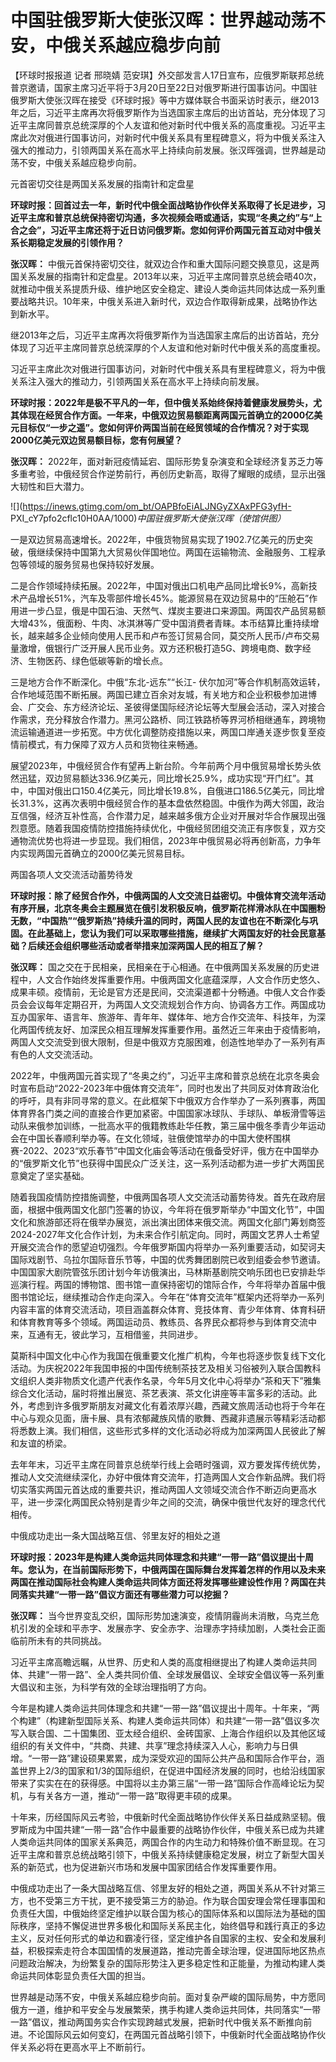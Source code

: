 # 中国驻俄罗斯大使张汉晖：世界越动荡不安，中俄关系越应稳步向前

【环球时报报道 记者 邢晓婧
范安琪】外交部发言人17日宣布，应俄罗斯联邦总统普京邀请，国家主席习近平将于3月20日至22日对俄罗斯进行国事访问。中国驻俄罗斯大使张汉晖在接受《环球时报》等中方媒体联合书面采访时表示，继2013年之后，习近平主席再次将俄罗斯作为当选国家主席后的出访首站，充分体现了习近平主席同普京总统深厚的个人友谊和他对新时代中俄关系的高度重视。习近平主席此次对俄进行国事访问，对新时代中俄关系具有里程碑意义，将为中俄关系注入强大的推动力，引领两国关系在高水平上持续向前发展。张汉晖强调，世界越是动荡不安，中俄关系越应稳步向前。

元首密切交往是两国关系发展的指南针和定盘星

**环球时报：回首过去一年，新时代中俄全面战略协作伙伴关系取得了长足进步，习近平主席和普京总统保持密切沟通，多次视频会晤或通话，实现“冬奥之约”与“上合之会”，习近平主席还将于近日访问俄罗斯。您如何评价两国元首互动对中俄关系长期稳定发展的引领作用？**

**张汉晖：**
中俄元首保持密切交往，就双边合作和重大国际问题交换意见，这是两国关系发展的指南针和定盘星。2013年以来，习近平主席同普京总统会晤40次，就推动中俄关系提质升级、维护地区安全稳定、建设人类命运共同体达成一系列重要战略共识。10年来，中俄关系进入新时代，双边合作取得新成果，战略协作达到新水平。

继2013年之后，习近平主席再次将俄罗斯作为当选国家主席后的出访首站，充分体现了习近平主席同普京总统深厚的个人友谊和他对新时代中俄关系的高度重视。

习近平主席此次对俄进行国事访问，对新时代中俄关系具有里程碑意义，将为中俄关系注入强大的推动力，引领两国关系在高水平上持续向前发展。

**环球时报：2022年是极不平凡的一年，但中俄关系始终保持着健康发展势头，尤其体现在经贸合作方面。一年来，中俄双边贸易额距离两国元首确立的2000亿美元目标仅“一步之遥”。您如何评价两国当前在经贸领域的合作情况？对于实现2000亿美元双边贸易额目标，您有何展望？**

**张汉晖：**
2022年，面对新冠疫情延宕、国际形势复杂演变和全球经济复苏乏力等多重考验，中俄经贸合作逆势前行，再创历史新高，取得了耀眼的成绩，显示出强大韧性和巨大潜力。

![](https://inews.gtimg.com/om_bt/OAPBfoEiALJNGyZXAxPFG3yfH-
PXI_cY7pfo2cflc10H0AA/1000)_中国驻俄罗斯大使张汉晖（使馆供图）_

一是双边贸易高速增长。2022年，中俄货物贸易实现了1902.7亿美元的历史突破，俄继续保持中国第九大贸易伙伴国地位。两国在运输物流、金融服务、工程承包等领域的服务贸易也保持较好发展。

二是合作领域持续拓展。2022年，中国对俄出口机电产品同比增长9%，高新技术产品增长51%，汽车及零部件增长45%。能源贸易在双边贸易中的“压舱石”作用进一步凸显，俄是中国石油、天然气、煤炭主要进口来源国。两国农产品贸易额大增43%，俄面粉、牛肉、冰淇淋等广受中国消费者青睐。本币结算比重持续增长，越来越多企业倾向使用人民币和卢布签订贸易合同，莫交所人民币/卢布交易量激增，俄银行广泛开展人民币业务。双方还积极打造5G、跨境电商、数字经济、生物医药、绿色低碳等新的增长点。

三是地方合作不断深化。中俄“东北-远东”“长江-
伏尔加河”等合作机制高效运转，合作地域范围不断拓展。两国已建立百余对友城，有关地方和企业积极参加进博会、广交会、东方经济论坛、圣彼得堡国际经济论坛等大型展会活动，深入对接合作需求，充分释放合作潜力。黑河公路桥、同江铁路桥等界河桥相继通车，跨境物流运输通道进一步拓宽。中方优化调整防疫措施以来，两国口岸通关逐步恢复至疫情前模式，有力保障了双方人员和货物往来畅通。

展望2023年，中俄经贸合作有望再上新台阶。今年前两个月中俄贸易增长势头依然迅猛，双边贸易额达336.9亿美元，同比增长25.9%，成功实现“开门红”。其中，中国对俄出口150.4亿美元，同比增长19.8%，自俄进口186.5亿美元，同比增长31.3%，这再次表明中俄经贸合作的基本盘依然稳固。中俄作为两大邻国，政治互信强，经济互补性高，合作潜力足，越来越多俄方企业对开展对华合作展现出强烈意愿。随着我国疫情防控措施持续优化，中俄经贸团组交流正有序恢复，双方交通物流优势也将进一步显现。我们相信，2023年中俄贸易必将再创新高，力争年内实现两国元首确立的2000亿美元贸易目标。

两国各项人文交流活动蓄势待发

**环球时报：除了经贸合作外，中俄两国的人文交流日益密切。中俄体育交流年活动有序开展，北京冬奥会主题展览在俄引发积极反响，俄罗斯花样滑冰队在中国圈粉无数，“中国热”“俄罗斯热”持续升温的同时，两国人民的友谊也在不断深化与巩固。在此基础上，您认为我们可以采取哪些措施，继续扩大两国友好的社会民意基础？后续还会组织哪些活动或者举措来加深两国人民的相互了解？**

**张汉晖：**
国之交在于民相亲，民相亲在于心相通。在中俄两国关系发展的历史进程中，人文合作始终发挥重要作用。中俄两国文化底蕴深厚，人文合作历史悠久、成果丰硕。疫情前，无论是官方还是民间，交流渠道都十分畅通。中俄人文合作委员会会议每年定期召开，为两国人文交流规划合作方向、协调各方工作。两国成功互办国家年、语言年、旅游年、青年年、媒体年、地方合作交流年、科技年，为深化两国传统友好、加深民众相互理解发挥重要作用。虽然近三年来由于疫情影响，两国人文交流受到很大限制，但是中俄双方克服困难，创造性地举办了一系列有声有色的人文交流活动。

2022年，中俄两国元首实现了“冬奥之约”，习近平主席和普京总统在北京冬奥会时宣布启动“2022-2023年中俄体育交流年”，同时也发出了共同反对体育政治化的呼吁，具有非同寻常的意义。在此框架下中俄双方合作举办了一系列赛事，两国体育界各门类之间的直接合作更加紧密。中国国家冰球队、手球队、单板滑雪等运动队来俄参加训练，一批高水平的俄籍教练赴华任教，第三届中俄冬季青少年运动会在中国长春顺利举办等。在文化领域，驻俄使馆举办的中国大使杯围棋赛-2022、2023“欢乐春节”中国文化庙会等活动在俄备受好评，俄方在中国举办的“俄罗斯文化节”也获得中国民众广泛关注，这一系列活动都为进一步扩大两国民意奠定了坚实基础。

随着我国疫情防控措施调整，中俄两国各项人文交流活动蓄势待发。首先在政府层面，根据中俄两国文化部门签署的协议，今年将在俄罗斯举办“中国文化节”，中国文化和旅游部还将在俄举办展览，派出演出团体来俄交流。两国文化部门筹划商签2024-2027年文化合作计划，为未来合作引航定向。同时，两国文艺界人士希望开展交流合作的愿望迫切强烈。今年俄罗斯国内将举办一系列重要活动，如契诃夫国际戏剧节、乌拉尔国际音乐节等，中国的优秀舞团剧院已收到组委会参节邀请。中国国家大剧院管弦乐团计划今年访俄演出，马林斯基剧院交响乐团也已安排赴华巡演行程。两国的博物馆、图书馆一直保持密切的馆际合作，今年将举办首届中俄图书馆论坛，继续推动合作走向深入。今年在“体育交流年”框架内还将举办一系列内容丰富的体育交流活动，项目涵盖群众体育、竞技体育、青少年体育、体育科研和体育教育等多个领域。两国运动员、教练员、各界民众都将参与到体育交流中来，互通有无，彼此学习，互相借鉴，共同进步。

莫斯科中国文化中心作为我国在俄重要文化推广机构，今年也将逐步恢复线下文化活动。为庆祝2022年我国申报的中国传统制茶技艺及相关习俗被列入联合国教科文组织人类非物质文化遗产代表作名录，今年5月文化中心将举办“茶和天下”雅集综合文化活动，届时将推出展览、茶艺表演、茶文化讲座等丰富多彩的活动。此外，考虑到许多俄罗斯朋友对藏文化有着浓厚兴趣，西藏文旅周活动也将于今年在中心与观众见面，唐卡展、具有浓郁藏族风情的歌舞、西藏非遗展示等精彩活动都将悉数上演。我们相信，这些形式多样的文化活动必将成为加深两国人民彼此了解和友谊的桥梁。

去年年末，习近平主席在同普京总统举行线上会晤时强调，双方要发挥传统优势，推动人文交流继续深化，办好中俄体育交流年，打造两国人文合作新品牌。我们将切实落实两国元首达成的重要共识，推动两国人文领域交流合作不断迈向更高水平，进一步深化两国民众特别是青少年之间的交流，确保中俄世代友好的理念代代相传。

中俄成功走出一条大国战略互信、邻里友好的相处之道

**环球时报：2023年是构建人类命运共同体理念和共建“一带一路”倡议提出十周年。您认为，在当前国际形势下，中俄两国在国际舞台发挥着怎样的作用以及未来两国在推动国际社会构建人类命运共同体方面还将发挥哪些建设性作用？两国在共同落实共建“一带一路”倡议方面还有哪些潜力可以挖掘？**

**张汉晖：**
当今世界变乱交织，国际形势加速演变，疫情阴霾尚未消散，乌克兰危机引发的全球和平赤字、发展赤字、安全赤字、治理赤字持续加剧，人类社会正面临前所未有的共同挑战。

习近平主席高瞻远瞩，从世界、历史和人类的高度相继提出了构建人类命运共同体、共建“一带一路”、全人类共同价值、全球发展倡议、全球安全倡议等一系列重大倡议和主张，为科学有效的全球治理指明了方向。

今年是构建人类命运共同体理念和共建“一带一路”倡议提出十周年。十年来，“两个构建”（构建新型国际关系、构建人类命运共同体）和共建“一带一路”倡议多次写入联合国、二十国集团、亚太经合组织、金砖国家、上海合作组织以及其他区域组织的有关文件中，“共商、共建、共享”理念持续深入人心，影响力与日俱增。“一带一路”建设硕果累累，成为深受欢迎的国际公共产品和国际合作平台，涵盖世界上2/3的国家和1/3的国际组织，在促进中国经济发展的同时，也给沿线国家带来了实实在在的获得感。中国将以主办第三届“一带一路”国际合作高峰论坛为契机，与有关各方一道，推动“一带一路”取得更丰硕的成果。

十年来，历经国际风云考验，中俄新时代全面战略协作伙伴关系日益成熟坚韧。俄罗斯成为中国共建“一带一路”合作中最重要的战略协作伙伴，中俄关系已成为共建人类命运共同体的国家关系典范，两国合作的内生动力和特殊价值不断显现。在习近平主席和普京总统战略引领下，中俄关系持续健康稳定发展，树立了新型大国关系的新范式，也为促进新兴市场和发展中国家团结合作发挥重要作用。

中俄成功走出了一条大国战略互信、邻里友好的相处之道，两国关系从不针对第三方，也不受第三方干扰，更不接受第三方的胁迫。作为联合国安理会常任理事国和负责任大国，中俄始终坚定维护以联合国为核心的国际体系和以国际法为基础的国际秩序，坚持不懈促进世界多极化和国际关系民主化，始终倡导和践行真正的多边主义，反对任何形式的单边和霸凌行径，坚定维护各自国家的主权、安全和发展利益，积极探索走符合本国国情的发展道路，推动完善全球治理，促进国际地区热点问题政治解决，为纷繁复杂的国际形势注入更多稳定性和正能量，为推动构建人类命运共同体彰显负责任大国的担当。

世界越是动荡不安，中俄关系越应稳步向前。面对复杂严峻的国际局势，中方愿同俄方一道，维护和平安全与发展繁荣，携手构建人类命运共同体，共同落实“一带一路”倡议，推动两国务实合作实现跨越式发展，把新时代中俄关系不断推向前进。不论国际风云如何变幻，在两国元首战略引领下，中俄新时代全面战略协作伙伴关系必将在更高水平上不断前行。

